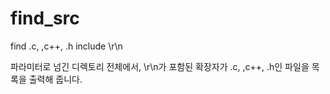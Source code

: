 # find_src
find .c, ,c++, .h include \r\n

파라미터로 넘긴 디렉토리 전체에서, 
\r\n가 포함된 확장자가 .c, ,c++, .h인 파일을 목록을 출력해 줍니다.

